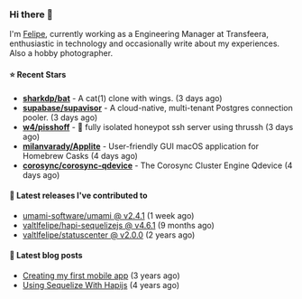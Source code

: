 ### Hi there 👋

I'm [Felipe](https://felipe.im), currently working as a Engineering Manager at Transfeera, enthusiastic in technology and occasionally write about my experiences. Also a hobby photographer.

#### ⭐ Recent Stars
- **[sharkdp/bat](https://github.com/sharkdp/bat)** - A cat(1) clone with wings. (3 days ago)
- **[supabase/supavisor](https://github.com/supabase/supavisor)** - A cloud-native, multi-tenant Postgres connection pooler. (3 days ago)
- **[w4/pisshoff](https://github.com/w4/pisshoff)** - 🧸 fully isolated honeypot ssh server using thrussh (3 days ago)
- **[milanvarady/Applite](https://github.com/milanvarady/Applite)** - User-friendly GUI macOS application for Homebrew Casks (4 days ago)
- **[corosync/corosync-qdevice](https://github.com/corosync/corosync-qdevice)** - The Corosync Cluster Engine Qdevice (4 days ago)

#### 🚀 Latest releases I've contributed to


- [umami-software/umami @ v2.4.1](https://github.com/umami-software/umami/releases/tag/v2.4.1) (1 week ago)
- [valtlfelipe/hapi-sequelizejs @ v4.6.1](https://github.com/valtlfelipe/hapi-sequelizejs/releases/tag/v4.6.1) (9 months ago)
- [valtlfelipe/statuscenter @ v2.0.0](https://github.com/valtlfelipe/statuscenter/releases/tag/v2.0.0) (2 years ago)

#### 📄 Latest blog posts
- [Creating my first mobile app](https://felipe.im/posts/creating-my-first-mobile-app/) (3 years ago)
- [Using Sequelize With Hapijs](https://felipe.im/posts/using-sequelize-with-hapijs/) (4 years ago)